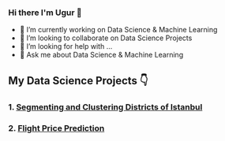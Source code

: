 ### Hi there I'm Ugur 👋
    
    


- 🔭 I’m currently working on Data Science & Machine Learning
- 👯 I’m looking to collaborate on Data Science Projects
- 🤔 I’m looking for help with ...
- 💬 Ask me about Data Science & Machine Learning



## My Data Science Projects 👇

### 1. [Segmenting and Clustering Districts of Istanbul](https://github.com/ugursavci/Clustering-Districts-of-Istanbul)

### 2. [Flight Price Prediction](https://github.com/ugursavci/My-Data-Science-Portfolio/tree/main/Flight%20Price)

  
